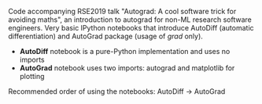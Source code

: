 Code accompanying RSE2019 talk "Autograd: A cool software trick for avoiding maths", an introduction to autograd for non-ML research software engineers. Very basic IPython notebooks that introduce AutoDiff (automatic differentiation) and AutoGrad package (usage of _grad_ only). 

* **AutoDiff** notebook is a pure-Python implementation and uses no imports
* **AutoGrad** notebook uses two imports: autograd and matplotlib for plotting

Recommended order of using the notebooks: AutoDiff -> AutoGrad